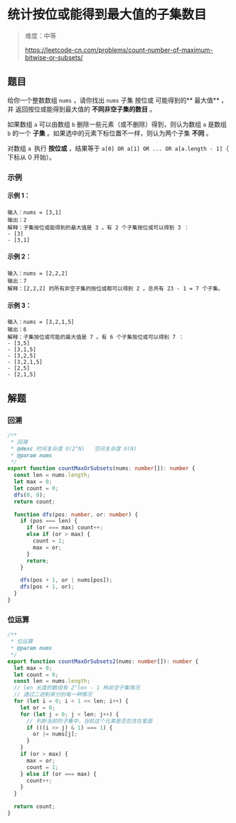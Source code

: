 # 统计按位或能得到最大值的子集数目

> 难度：中等
>
> https://leetcode-cn.com/problems/count-number-of-maximum-bitwise-or-subsets/

## 题目

给你一个整数数组 `nums` ，请你找出 `nums` 子集 按位或 可能得到的** 最大值** ，并
返回按位或能得到最大值的 **不同非空子集的数目** 。

如果数组 `a` 可以由数组 `b` 删除一些元素（或不删除）得到，则认为数组 `a` 是数组
`b` 的一个 **子集** 。如果选中的元素下标位置不一样，则认为两个子集 **不同** 。

对数组 `a `执行 **按位或** ，结果等于 `a[0] OR a[1] OR ... OR a[a.length - 1]`（
下标从 0 开始）。

### 示例

#### 示例 1：

```
输入：nums = [3,1]
输出：2
解释：子集按位或能得到的最大值是 3 。有 2 个子集按位或可以得到 3 ：
- [3]
- [3,1]
```

#### 示例 2：

```
输入：nums = [2,2,2]
输出：7
解释：[2,2,2] 的所有非空子集的按位或都可以得到 2 。总共有 23 - 1 = 7 个子集。
```

#### 示例 3：

```
输入：nums = [3,2,1,5]
输出：6
解释：子集按位或可能的最大值是 7 。有 6 个子集按位或可以得到 7 ：
- [3,5]
- [3,1,5]
- [3,2,5]
- [3,2,1,5]
- [2,5]
- [2,1,5]
```

## 解题

### 回溯

```typescript
/**
 * 回溯
 * @desc 时间复杂度 O(2^N)   空间复杂度 O(N)
 * @param nums
 */
export function countMaxOrSubsets(nums: number[]): number {
  const len = nums.length;
  let max = 0;
  let count = 0;
  dfs(0, 0);
  return count;

  function dfs(pos: number, or: number) {
    if (pos === len) {
      if (or === max) count++;
      else if (or > max) {
        count = 1;
        max = or;
      }
      return;
    }

    dfs(pos + 1, or | nums[pos]);
    dfs(pos + 1, or);
  }
}
```

### 位运算

```typescript
/**
 * 位运算
 * @param nums
 */
export function countMaxOrSubsets2(nums: number[]): number {
  let max = 0;
  let count = 0;
  const len = nums.length;
  // len 长度的数组有 2^len - 1 种非空子集情况
  // 通过二进制来分别每一种情况
  for (let i = 0; i < 1 << len; i++) {
    let or = 0;
    for (let j = 0; j < len; j++) {
      // 判断当前的子集中，当前这个元素是否包含在里面
      if (((i >> j) & 1) === 1) {
        or |= nums[j];
      }
    }
    if (or > max) {
      max = or;
      count = 1;
    } else if (or === max) {
      count++;
    }
  }

  return count;
}
```
